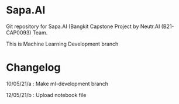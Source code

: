 # Sapa.AI
Git repository for Sapa.AI (Bangkit Capstone Project by Neutr.AI (B21-CAP0093) Team.

This is Machine Learning Development branch

# Changelog
10/05/21/a : Make ml-development branch

12/05/21/b : Upload notebook file
